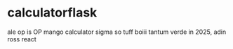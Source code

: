 # calculatorflask
ale op is OP mango calculator sigma so tuff boiii tantum verde in 2025, adin ross react
